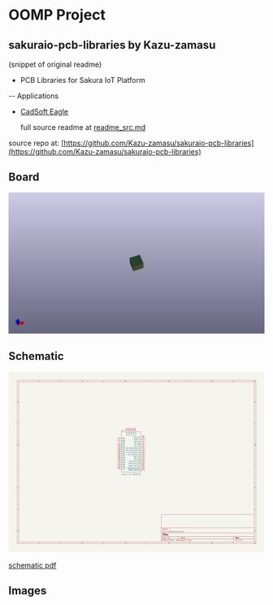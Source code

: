 # OOMP Project  
## sakuraio-pcb-libraries  by Kazu-zamasu  
  
(snippet of original readme)  
  
- PCB Libraries for Sakura IoT Platform  
  
-- Applications  
  
* [CadSoft Eagle](https://cadsoft.io/)  
  
  full source readme at [readme_src.md](readme_src.md)  
  
source repo at: [https://github.com/Kazu-zamasu/sakuraio-pcb-libraries](https://github.com/Kazu-zamasu/sakuraio-pcb-libraries)  
## Board  
  
[![working_3d.png](working_3d_600.png)](working_3d.png)  
## Schematic  
  
[![working_schematic.png](working_schematic_600.png)](working_schematic.png)  
  
[schematic pdf](working_schematic.pdf)  
## Images  
